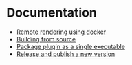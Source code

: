 # Documentation

- [Remote rendering using docker](remote_rendering_using_docker.md)
- [Building from source](building_from_source.md)
- [Package plugin as a single executable](package_plugin_as_single_executable.md)
- [Release and publish a new version](release_new_version.md)
